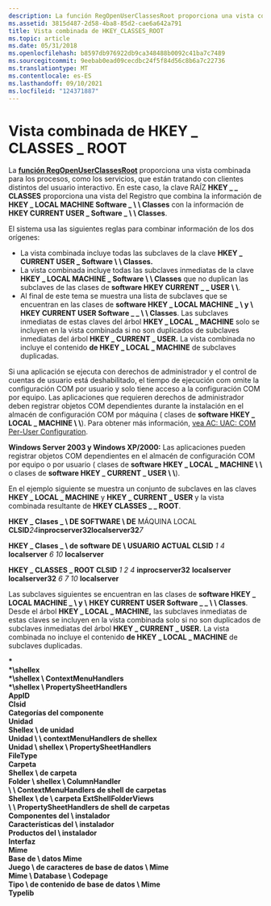 ```yaml
---
description: La función RegOpenUserClassesRoot proporciona una vista combinada para los procesos, como los servicios, que están tratando con clientes distintos del usuario interactivo.
ms.assetid: 3815d487-2d58-4ba8-85d2-cae6a642a791
title: Vista combinada de HKEY_CLASSES_ROOT
ms.topic: article
ms.date: 05/31/2018
ms.openlocfilehash: b8597db976922db9ca348488b0092c41ba7c7489
ms.sourcegitcommit: 9eebab0ead09cecdbc24f5f84d56c8b6a7c22736
ms.translationtype: MT
ms.contentlocale: es-ES
ms.lasthandoff: 09/10/2021
ms.locfileid: "124371887"
---
```

# <a name="merged-view-of-hkey_classes_root"></a>Vista combinada de HKEY \_ CLASSES \_ ROOT

La [**función RegOpenUserClassesRoot**](/windows/desktop/api/Winreg/nf-winreg-regopenuserclassesroot) proporciona una vista combinada para los procesos, como los servicios, que están tratando con clientes distintos del usuario interactivo. En este caso, la clave RAÍZ **HKEY \_ \_ CLASSES** proporciona una vista del Registro que combina la información de **HKEY \_ LOCAL MACHINE Software \_ \\ \\ Classes** con la información de **HKEY CURRENT USER \_ Software \_ \\ \\ Classes**.

El sistema usa las siguientes reglas para combinar información de los dos orígenes:

-   La vista combinada incluye todas las subclaves de la clave **HKEY \_ CURRENT USER \_ Software \\ \\ Classes.**
-   La vista combinada incluye todas las subclaves inmediatas de la clave **HKEY \_ LOCAL MACHINE \_ Software \\ \\ Classes** que no duplican las subclaves de las clases de **software HKEY CURRENT \_ \_ USER \\ \\**.
-   Al final de este tema se muestra una lista de subclaves que se encuentran en las clases de **software HKEY \_ LOCAL MACHINE \_ \\ y \\** **HKEY CURRENT USER Software \_ \_ \\ \\ Classes**. Las subclaves inmediatas de estas claves del árbol **HKEY \_ LOCAL \_ MACHINE** solo se incluyen en la vista combinada si no son duplicados de subclaves inmediatas del árbol **HKEY \_ CURRENT \_ USER.** La vista combinada no incluye el contenido **de HKEY \_ LOCAL \_ MACHINE** de subclaves duplicadas.

Si una aplicación se ejecuta con derechos de administrador y el control de cuentas de usuario está deshabilitado, el tiempo de ejecución com omite la configuración COM por usuario y solo tiene acceso a la configuración COM por equipo. Las aplicaciones que requieren derechos de administrador deben registrar objetos COM dependientes durante la instalación en el almacén de configuración COM por máquina ( clases de **software HKEY \_ LOCAL \_ MACHINE \\ \\**). Para obtener más información, [vea AC: UAC: COM Per-User Configuration](/previous-versions/bb756926(v=msdn.10)).

**Windows Server 2003 y Windows XP/2000:** Las aplicaciones pueden registrar objetos COM dependientes en el almacén de configuración COM por equipo o por usuario ( clases de **software HKEY \_ LOCAL \_ MACHINE \\ \\** o clases de **software HKEY \_ CURRENT \_ USER \\ \\**).

En el ejemplo siguiente se muestra un conjunto de subclaves en las claves **HKEY \_ LOCAL \_ MACHINE** y **HKEY \_ CURRENT \_ USER** y la vista combinada resultante de **HKEY CLASSES \_ \_ ROOT**.

**HKEY \_ Clases \_ \\ DE SOFTWARE \\ DE** MÁQUINA LOCAL **CLSID***2**4***inprocserver32****localserver32***7*                                             

**HKEY \_ Clases \_ \\ de software DE \\ USUARIO**    **ACTUAL CLSID**       *1*       *4*          **localserver**       *6*       *10*          **localserver**

**HKEY \_ CLASSES \_ ROOT**    **CLSID**       *1*       *2*       *4*          **inprocserver32**          **localserver**          **localserver32**       *6*       *7*       *10*          **localserver**

Las subclaves siguientes se encuentran en las clases de **software HKEY \_ LOCAL MACHINE \_ \\ y \\** **HKEY CURRENT USER Software \_ \_ \\ \\ Classes**. Desde el árbol **HKEY \_ LOCAL \_ MACHINE,** las subclaves inmediatas de estas claves se incluyen en la vista combinada solo si no son duplicados de subclaves inmediatas del árbol **HKEY \_ CURRENT \_ USER.** La vista combinada no incluye el contenido **de HKEY \_ LOCAL \_ MACHINE** de subclaves duplicadas.

**\***  
**\*\\shellex**  
**\*\\shellex \\ ContextMenuHandlers**  
**\*\\shellex \\ PropertySheetHandlers**  
**AppID**  
**Clsid**  
**Categorías del componente**  
**Unidad**  
**Shellex \\ de unidad**  
**Unidad \\ \\ contextMenuHandlers de shellex**  
**Unidad \\ shellex \\ PropertySheetHandlers**  
**FileType**  
**Carpeta**  
**Shellex \\ de carpeta**  
**Folder \\ shellex \\ ColumnHandler**  
**\\ \\ ContextMenuHandlers de shell de carpetas**  
**Shellex \\ de \\ carpeta ExtShellFolderViews**  
**\\ \\ PropertySheetHandlers de shell de carpetas**  
**Componentes del \\ instalador**  
**Características del \\ instalador**  
**Productos del \\ instalador**  
**Interfaz**  
**Mime**  
**Base de \\ datos Mime**  
**Juego \\ de caracteres de base de datos \\ Mime**  
**Mime \\ Database \\ Codepage**  
**Tipo \\ de contenido de base de datos \\ Mime**  
**Typelib**  


 

 

